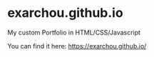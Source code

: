# exarchou.github.io
My custom Portfolio in HTML/CSS/Javascript

You can find it here: https://exarchou.github.io/
